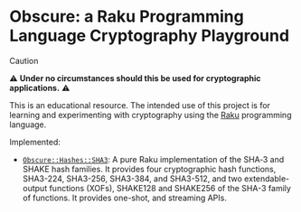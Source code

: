 # Obscure: a Raku Programming Language Cryptography Playground

> [!CAUTION]
> :warning: **Under no circumstances should this be used for cryptographic
applications.** :warning:
> 
> This is an educational resource. The intended use of this project
> is for learning and experimenting with cryptography using the
> [Raku](https://raku.org/)  programming language.


Implemented: 

- [`Obscure::Hashes::SHA3`](doc/Hashes/SHA3.md): A pure Raku implementation of
the SHA‑3 and SHAKE hash families. It provides four cryptographic hash
functions, SHA3-224, SHA3-256, SHA3-384, and SHA3-512, and two extendable-output
functions (XOFs), SHAKE128 and SHAKE256 of the SHA-3 family of functions. It
provides one-shot, and streaming APIs.
